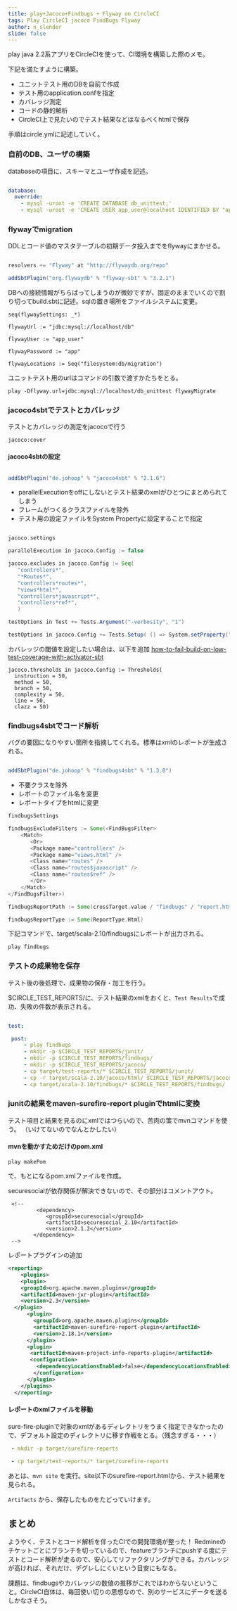 ```yaml
---
title: play+Jacoco+Findbugs + Flyway on CircleCI
tags: Play CircleCI jacoco FindBugs Flyway
author: n_slender
slide: false
---
```

play java 2.2系アプリをCircleCIを使って、CI環境を構築した際のメモ。

下記を満たすように構築。

* ユニットテスト用のDBを自前で作成
* テスト用のapplication.confを指定
* カバレッジ測定
* コードの静的解析
* CircleCI上で見たいのでテスト結果などはなるべくhtmlで保存

手順はcircle.ymlに記述していく。

### 自前のDB、ユーザの構築

databaseの項目に、スキーマとユーザ作成を記述。

```lang:circl.yml

database:
  override: 
    - mysql -uroot -e 'CREATE DATABASE db_unittest;'
    - mysql -uroot -e 'CREATE USER app_user@localhost IDENTIFIED BY "app";' 

```

### flywayでmigration

DDLとコード値のマスタテーブルの初期データ投入までをflywayにまかせる。

```lang:project/plugins.sbt

resolvers += "Flyway" at "http://flywaydb.org/repo"

addSbtPlugin("org.flywaydb" % "flyway-sbt" % "3.2.1")
```

DBへの接続情報がちらばってしまうのが微妙ですが、固定のままでいくので割り切ってbuild.sbtに記述。sqlの置き場所をファイルシステムに変更。

```
seq(flywaySettings: _*)

flywayUrl := "jdbc:mysql://localhost/db"

flywayUser := "app_user"

flywayPassword := "app"

flywayLocations := Seq("filesystem:db/migration")

```

ユニットテスト用のurlはコマンドの引数で渡すかたちをとる。

```
play -Dflyway.url=jdbc:mysql://localhost/db_unittest flywayMigrate
```

### jacoco4sbtでテストとカバレッジ


テストとカバレッジの測定をjacocoで行う

```
jacoco:cover
```


#### jacoco4sbtの設定

```lang:project/plugins.sbt

addSbtPlugin("de.johoop" % "jacoco4sbt" % "2.1.6")
```

* parallelExecutionをoffにしないとテスト結果のxmlがひとつにまとめられてしまう
* フレームがつくるクラスファイルを除外
* テスト用の設定ファイルをSystem Propertyに設定することで指定

```lang:build.sbt

jacoco.settings

parallelExecution in jacoco.Config := false

jacoco.excludes in jacoco.Config := Seq(
   "controllers*",
   "*Routes*",
   "controllers*routes*",
   "views*html*",
   "controllers*javascript*",
   "controllers*ref*",
   )

testOptions in Test += Tests.Argument("-verbosity", "1")

testOptions in jacoco.Config += Tests.Setup( () => System.setProperty("config.file", "conf/application_test.conf") )
```

カバレッジの閾値を設定したい場合は、以下を追加
[how-to-fail-build-on-low-test-coverage-with-activator-sbt](http://stackoverflow.com/questions/26510218/how-to-fail-build-on-low-test-coverage-with-activator-sbt)

```
jacoco.thresholds in jacoco.Config := Thresholds(
  instruction = 50,
  method = 50,
  branch = 50,
  complexity = 50,
  line = 50,
  clazz = 50)
```

### findbugs4sbtでコード解析

バグの要因になりやすい箇所を指摘してくれる。標準はxmlのレポートが生成される。

```project/plugins.sbt

addSbtPlugin("de.johoop" % "findbugs4sbt" % "1.3.0")
```

* 不要クラスを除外
* レポートのファイル名を変更
* レポートタイプをhtmlに変更


```lang:build.sbt
findbugsSettings

findbugsExcludeFilters := Some(<FindBugsFilter>
    <Match>
       <Or>
       <Package name="controllers" />
       <Package name="views.html" />
       <Class name="routes" />
       <Class name="routes$javascript" />
       <Class name="routes$ref" />
       </Or>
    </Match>
</FindBugsFilter>)

findbugsReportPath := Some(crossTarget.value / "findbugs" / "report.html")

findbugsReportType := Some(ReportType.Html)
```

下記コマンドで、target/scala-2.10/findbugsにレポートが出力される。

```
play findbugs
```

### テストの成果物を保存

テスト後の後処理で、成果物の保存・加工を行う。

$CIRCLE_TEST_REPORTS/に、テスト結果のxmlをおくと、`Test Results`で成功、失敗の件数が表示される。

```lang:circle.yml

test:

 post: 
     - play findbugs
     - mkdir -p $CIRCLE_TEST_REPORTS/junit/
     - mkdir -p $CIRCLE_TEST_REPORTS/findbugs/
     - mkdir -p $CIRCLE_TEST_REPORTS/jacoco/
     - cp target/test-reports/* $CIRCLE_TEST_REPORTS/junit/
     - cp -r target/scala-2.10/jacoco/html/ $CIRCLE_TEST_REPORTS/jacoco/
     - cp target/scala-2.10/findbugs/* $CIRCLE_TEST_REPORTS/findbugs/

```


### junitの結果をmaven-surefire-report pluginでhtmlに変換

テスト項目と結果を見るのにxmlではつらいので、苦肉の策でmvnコマンドを使う。
（いけてないのでなんとかしたい）

#### mvnを動かすためだけのpom.xml

```
play makePom
```

で、もとになるpom.xmlファイルを作成。

securesocialが依存関係が解決できないので、その部分はコメントアウト。

```
 <!--
         <dependency>
            <groupId>securesocial</groupId>
            <artifactId>securesocial_2.10</artifactId>
            <version>2.1.2</version>
        </dependency>
 -->
```

レポートプラグインの追加

```lang:pom.xml
<reporting>
    <plugins>
    <plugin>
    <groupId>org.apache.maven.plugins</groupId>
    <artifactId>maven-jxr-plugin</artifactId>
    <version>2.3</version>
  </plugin>
      <plugin>
        <groupId>org.apache.maven.plugins</groupId>
        <artifactId>maven-surefire-report-plugin</artifactId>
        <version>2.18.1</version>
      </plugin>
      <plugin>
       <artifactId>maven-project-info-reports-plugin</artifactId>
       <configuration>
         <dependencyLocationsEnabled>false</dependencyLocationsEnabled>
        </configuration>
      </plugin>
    </plugins>
  </reporting>
```



#### レポートのxmlファイルを移動

sure-fire-pluginで対象のxmlがあるディレクトリをうまく指定できなかったので、デフォルト設定のディレクトリに移す作戦をとる。（残念すぎる・・・）

```lang:circle.yml
 - mkdir -p target/surefire-reports

 - cp target/test-reports/* target/surefire-reports
```

あとは、`mvn site` を実行。site以下のsurefire-report.htmlから、テスト結果を見られる。

`Artifacts` から、保存したものをたどっていけます。

## まとめ

ようやく、テストとコード解析を伴ったCIでの開発環境が整った！
Redmineのチケットごとにブランチを切っているので、featureブランチにpushする度にテストとコード解析が走るので、安心してリファクタリングができる。カバレッジが高ければ、それだけ、デグレしにくいという目安にもなる。

課題は、findbugsやカバレッジの数値の推移がこれではわからないということ。CircleCI自体は、毎回使い切りの思想なので、別のサービスにデータを送るしかなさそう。




